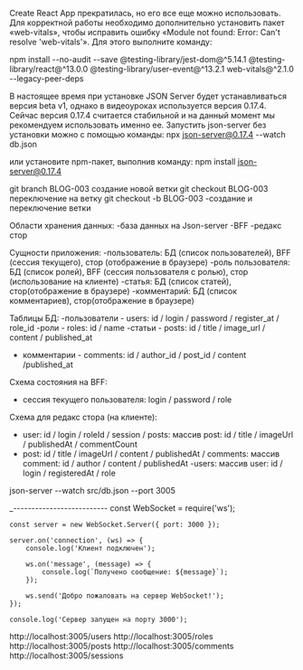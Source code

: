 
 Create React App прекратилась, но его все еще можно использовать. Для корректной работы необходимо дополнительно установить пакет «web-vitals», чтобы исправить ошибку «Module not found: Error: Can't resolve 'web-vitals'». Для этого выполните команду:

npm install --no-audit --save @testing-library/jest-dom@^5.14.1 @testing-library/react@^13.0.0 @testing-library/user-event@^13.2.1 web-vitals@^2.1.0 --legacy-peer-deps

В настоящее время при установке JSON Server будет устанавливаться версия beta v1, однако в видеоуроках используется версия 0.17.4. Сейчас версия 0.17.4 считается стабильной и на данный момент мы рекомендуем использовать именно ее. Запустить json-server без установки можно с помощью команды:
npx json-server@0.17.4 --watch db.json

или установите npm-пакет, выполнив команду:
npm install json-server@0.17.4

git branch BLOG-003  создание новой ветки
git checkout BLOG-003 переключение на ветку
git checkout -b BLOG-003 -создание и переключение ветки

Области хранения данных:
-база данных на Json-server
-BFF
-редакс стор

Сущности приложения:
-пользователь: БД (список пользователей), BFF (сессия текущего), стор (отображение в браузере)
-роль пользователя: БД (список ролей), BFF (сессия пользователя с ролью), стор (использование на клиенте)
-статья: БД (список статей), стор(отображение в браузере)
-комментарий: БД (список комментариев), стор(отображение в браузере)

Таблицы БД:
-пользователи - users: id / login / password / register_at / role_id
-роли - roles: id / name
-статьи - posts: id / title / image_url / content / published_at
- комментарии - comments: id / author_id / post_id / content /published_at

Схема состояния на BFF:

- сессия текущего пользователя: login / password / role

Схема для редакс стора (на клиенте):

- user: id / login / roleId / session
/ posts: массив post: id / title / imageUrl / publishedAt / commentCount
- post: id / title / imageUrl / content / publishedAt / comments: массив comment: id / author / content / publishedAt
-users: массив user: id / login / registeredAt / role


json-server --watch src/db.json --port 3005

_--------------------------
    const WebSocket = require('ws');

    const server = new WebSocket.Server({ port: 3000 });

    server.on('connection', (ws) => {
        console.log('Клиент подключен');

        ws.on('message', (message) => {
            console.log(`Получено сообщение: ${message}`);
        });

        ws.send('Добро пожаловать на сервер WebSocket!');
    });

    console.log('Сервер запущен на порту 3000');


http://localhost:3005/users
http://localhost:3005/roles
http://localhost:3005/posts
http://localhost:3005/comments
http://localhost:3005/sessions


